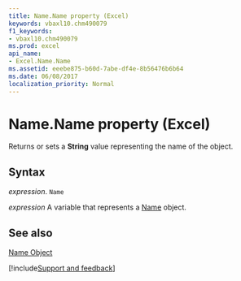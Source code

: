 ```yaml
---
title: Name.Name property (Excel)
keywords: vbaxl10.chm490079
f1_keywords:
- vbaxl10.chm490079
ms.prod: excel
api_name:
- Excel.Name.Name
ms.assetid: eeebe875-b60d-7abe-df4e-8b56476b6b64
ms.date: 06/08/2017
localization_priority: Normal
---
```



# Name.Name property (Excel)

Returns or sets a  **String** value representing the name of the object.


## Syntax

_expression_. `Name`

_expression_ A variable that represents a [Name](Excel.Name.md) object.


## See also


[Name Object](Excel.Name.md)

[!include[Support and feedback](~/includes/feedback-boilerplate.md)]